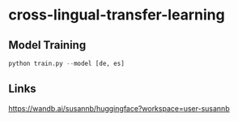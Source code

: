 # cross-lingual-transfer-learning

## Model Training

```python
python train.py --model [de, es]
```

## Links

https://wandb.ai/susannb/huggingface?workspace=user-susannb
